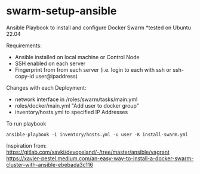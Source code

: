 # swarm-setup-ansible
Ansible Playbook to install and configure Docker Swarm 
*tested on Ubuntu 22.04


Requirements:
- Ansible installed on local machine or Control Node
- SSH enabled on each server
- Fingerprint from from each server (i.e. login to each with ssh or ssh-copy-id user@ipaddress)


Changes with each Deployment:

- network interface in /roles/swarm/tasks/main.yml
- roles/docker/main.yml "Add user to docker group"
- inventory/hosts.yml to specified IP Addresses


To run playbook
```
ansible-playbook -i inventory/hosts.yml -u user -K install-swarm.yml
```
Inspiration from:
https://gitlab.com/xavki/devopsland/-/tree/master/ansible/vagrant
https://xavier-pestel.medium.com/an-easy-way-to-install-a-docker-swarm-cluster-with-ansible-ebebada3c116
